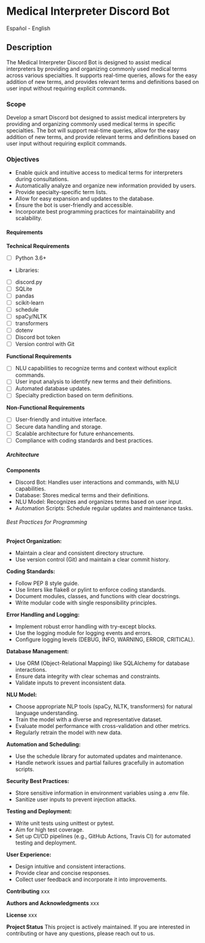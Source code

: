 # Medical Interpreter Discord Bot
Español - English

## Description
The Medical Interpreter Discord Bot is designed to assist medical interpreters by providing and organizing commonly used medical terms across various specialties. It supports real-time queries, allows for the easy addition of new terms, and provides relevant terms and definitions based on user input without requiring explicit commands.

### Scope
Develop a smart Discord bot designed to assist medical interpreters by providing and organizing commonly used medical terms in specific specialties. The bot will support real-time queries, allow for the easy addition of new terms, and provide relevant terms and definitions based on user input without requiring explicit commands.

### Objectives
- Enable quick and intuitive access to medical terms for interpreters during consultations.
- Automatically analyze and organize new information provided by users.
- Provide specialty-specific term lists.
- Allow for easy expansion and updates to the database.
- Ensure the bot is user-friendly and accessible.
- Incorporate best programming practices for maintainability and scalability.

#### Requirements

**Technical Requirements**

- [ ] Python 3.6+
- Libraries: 
- [ ] discord.py 
- [ ] SQLite 
- [ ] pandas 
- [ ] scikit-learn 
- [ ] schedule 
- [ ] spaCy/NLTK 
- [ ] transformers 
- [ ] dotenv
- [ ] Discord bot token
- [ ] Version control with Git

**Functional Requirements**

- [ ] NLU capabilities to recognize terms and context without explicit commands.
- [ ] User input analysis to identify new terms and their definitions.
- [ ] Automated database updates.
- [ ] Specialty prediction based on term definitions.

**Non-Functional Requirements**

- [ ] User-friendly and intuitive interface.
- [ ] Secure data handling and storage.
- [ ] Scalable architecture for future enhancements.
- [ ] Compliance with coding standards and best practices.

##### Architecture

**Components**
* Discord Bot: Handles user interactions and commands, with NLU capabilities.
* Database: Stores medical terms and their definitions.
* NLU Model: Recognizes and organizes terms based on user input.
* Automation Scripts: Schedule regular updates and maintenance tasks.

###### Best Practices for Programming

**Project Organization:**
- Maintain a clear and consistent directory structure.
- Use version control (Git) and maintain a clear commit history.

**Coding Standards:**
- Follow PEP 8 style guide.
- Use linters like flake8 or pylint to enforce coding standards.
- Document modules, classes, and functions with clear docstrings.
- Write modular code with single responsibility principles.

**Error Handling and Logging:**
- Implement robust error handling with try-except blocks.
- Use the logging module for logging events and errors.
- Configure logging levels (DEBUG, INFO, WARNING, ERROR, CRITICAL).

**Database Management:**
- Use ORM (Object-Relational Mapping) like SQLAlchemy for database interactions.
- Ensure data integrity with clear schemas and constraints.
- Validate inputs to prevent inconsistent data.

**NLU Model:**
- Choose appropriate NLP tools (spaCy, NLTK, transformers) for natural language understanding.
- Train the model with a diverse and representative dataset.
- Evaluate model performance with cross-validation and other metrics.
- Regularly retrain the model with new data.

**Automation and Scheduling:**
- Use the schedule library for automated updates and maintenance.
- Handle network issues and partial failures gracefully in automation scripts.

**Security Best Practices:**
- Store sensitive information in environment variables using a .env file.
- Sanitize user inputs to prevent injection attacks.

**Testing and Deployment:**
- Write unit tests using unittest or pytest.
- Aim for high test coverage.
- Set up CI/CD pipelines (e.g., GitHub Actions, Travis CI) for automated testing and deployment.

**User Experience:**
- Design intuitive and consistent interactions.
- Provide clear and concise responses.
- Collect user feedback and incorporate it into improvements.

**Contributing**
xxx

**Authors and Acknowledgments**
xxx

**License**
xxx

**Project Status**
This project is actively maintained. If you are interested in contributing or have any questions, please reach out to us.


